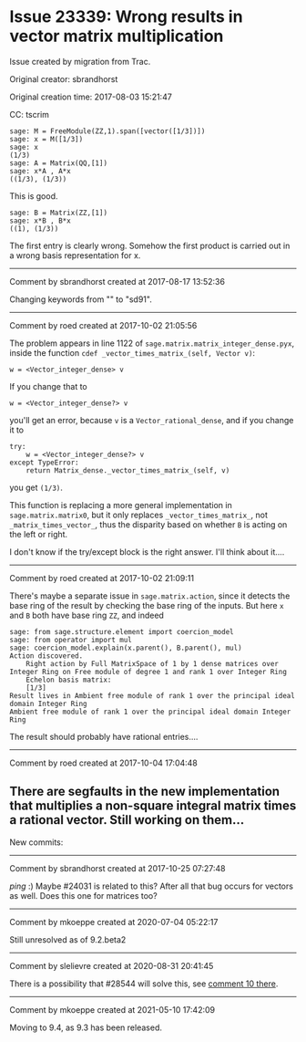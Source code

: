 # Issue 23339: Wrong results in vector matrix multiplication

Issue created by migration from Trac.

Original creator: sbrandhorst

Original creation time: 2017-08-03 15:21:47

CC:  tscrim


```
sage: M = FreeModule(ZZ,1).span([vector([1/3])])
sage: x = M([1/3])
sage: x
(1/3)
sage: A = Matrix(QQ,[1])
sage: x*A , A*x
((1/3), (1/3))
```

This is good.

```
sage: B = Matrix(ZZ,[1])
sage: x*B , B*x
((1), (1/3))
```

The first entry is clearly wrong.
Somehow the first product is carried out in a wrong basis representation for x.


---

Comment by sbrandhorst created at 2017-08-17 13:52:36

Changing keywords from "" to "sd91".


---

Comment by roed created at 2017-10-02 21:05:56

The problem appears in line 1122 of `sage.matrix.matrix_integer_dense.pyx`, inside the function `cdef _vector_times_matrix_(self, Vector v)`:

```
w = <Vector_integer_dense> v
```

If you change that to

```
w = <Vector_integer_dense?> v
```

you'll get an error, because `v` is a `Vector_rational_dense`, and if you change it to

```
try:
    w = <Vector_integer_dense?> v
except TypeError:
    return Matrix_dense._vector_times_matrix_(self, v)
```

you get `(1/3)`.

This function is replacing a more general implementation in `sage.matrix.matrix0`, but it only replaces `_vector_times_matrix_`, not `_matrix_times_vector_`, thus the disparity based on whether `B` is acting on the left or right.

I don't know if the try/except block is the right answer.  I'll think about it....


---

Comment by roed created at 2017-10-02 21:09:11

There's maybe a separate issue in `sage.matrix.action`, since it detects the base ring of the result by checking the base ring of the inputs.  But here `x` and `B` both have base ring `ZZ`, and indeed

```
sage: from sage.structure.element import coercion_model
sage: from operator import mul
sage: coercion_model.explain(x.parent(), B.parent(), mul)
Action discovered.
    Right action by Full MatrixSpace of 1 by 1 dense matrices over Integer Ring on Free module of degree 1 and rank 1 over Integer Ring
    Echelon basis matrix:
    [1/3]
Result lives in Ambient free module of rank 1 over the principal ideal domain Integer Ring
Ambient free module of rank 1 over the principal ideal domain Integer Ring
```

The result should probably have rational entries....


---

Comment by roed created at 2017-10-04 17:04:48

There are segfaults in the new implementation that multiplies a non-square integral matrix times a rational vector.  Still working on them...
----
New commits:


---

Comment by sbrandhorst created at 2017-10-25 07:27:48

*ping* :)
Maybe #24031 is related to this? After all that bug occurs for vectors as well.
Does this one for matrices too?


---

Comment by mkoeppe created at 2020-07-04 05:22:17

Still unresolved as of 9.2.beta2


---

Comment by slelievre created at 2020-08-31 20:41:45

There is a possibility that #28544 will solve this,
see [comment 10 there](https://trac.sagemath.org/ticket/28544#comment:10).


---

Comment by mkoeppe created at 2021-05-10 17:42:09

Moving to 9.4, as 9.3 has been released.
